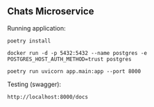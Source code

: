 ## Chats Microservice

Running application:
``` shell
poetry install

docker run -d -p 5432:5432 --name postgres -e POSTGRES_HOST_AUTH_METHOD=trust postgres

poetry run uvicorn app.main:app --port 8000

```

Testing (swagger):
``` shell
http://localhost:8000/docs
```